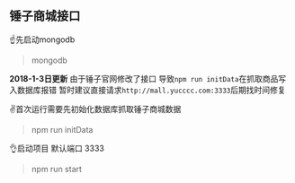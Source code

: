 ## 锤子商城接口

☝️先启动mongodb
> mongodb

__2018-1-3日更新__ 由于锤子官网修改了接口 导致``npm run initData``在抓取商品写入数据库报错
暂时建议直接请求``http://mall.yucccc.com:3333``后期找时间修复

✌️首次运行需要先初始化数据库抓取锤子商城数据
> npm run initData

👌启动项目 默认端口 3333
> npm run start